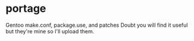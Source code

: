# portage
Gentoo make.conf, package.use, and patches
Doubt you will find it useful but they're mine so I'll upload them.
